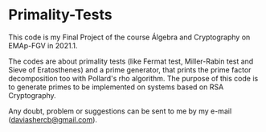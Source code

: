 # Primality-Tests
This code is my Final Project of the course Álgebra and Cryptography on EMAp-FGV in 2021.1.

The codes are about primality tests (like Fermat test, Miller-Rabin test and Sieve of Eratosthenes) and a prime generator, that prints the prime factor decomposition too with Pollard's rho algorithm.
The purpose of this code is to generate primes to be implemented on systems based on RSA Cryptography.

Any doubt, problem or suggestions can be sent to me by my e-mail (daviashercb@gmail.com).
